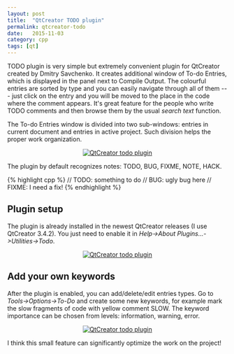 ```yaml
---
layout: post
title:  "QtCreator TODO plugin"
permalink: qtcreator-todo
date:   2015-11-03
category: cpp
tags: [qt]
---
```

TODO plugin is very simple but extremely convenient plugin for QtCreator created by Dmitry Savchenko. It creates additional window of To-do Entries, which is displayed in the panel next to Compile Output. The colourful entries are sorted by type and you can easily navigate through all of them --- just click on the entry and you will be moved to the place in the code where the comment appears. It's great feature for the people who write TODO comments and then browse them by the usual <em>search text</em> function.

The To-do Entries window is divided into two sub-windows: entries in current document and entries in active project. Such division helps the proper work organization.

<p style="text-align: center">
<a href="{{ site.url }}/assets/post-todo/todo-plugin-qtcreator.png"><img src="{{ site.url }}/assets/post-todo/todo-plugin-qtcreator.png" alt="QtCreator todo plugin" /></a><br>
</p>

The plugin by default recognizes notes: TODO, BUG, FIXME, NOTE, HACK.

{% highlight cpp %}
// TODO: something to do
// BUG: ugly bug here
// FIXME: I need a fix!
{% endhighlight %}

## Plugin setup
The plugin is already installed in the newest QtCreator releases (I use QtCreator 3.4.2). You just need to enable it in<em> Help->About Plugins...->Utilities->Todo</em>.

<p style="text-align: center">
<a href="{{ site.url }}/assets/post-todo/todo-plugin-qtcreator2.png"><img src="{{ site.url }}/assets/post-todo/todo-plugin-qtcreator2.png" alt="QtCreator todo plugin" /></a><br>
</p>

## Add your own keywords
After the plugin is enabled, you can add/delete/edit entries types. Go to <em>Tools->Options->To-Do</em> and create some new keywords, for example mark the slow fragments of code with yellow comment SLOW. The keyword importance can be chosen from levels: information, warning, error.

<p style="text-align: center">
<a href="{{ site.url }}/assets/post-todo/todo-plugin-qtcreator3.png"><img src="{{ site.url }}/assets/post-todo/todo-plugin-qtcreator3.png" alt="QtCreator todo plugin" /></a><br>
</p>

I think this small feature can significantly optimize the work on the project!
